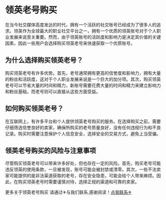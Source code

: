 # 领英老号购买

在当今社交媒体高度发达的时代，拥有一个活跃的社交账号已经成为了很多人的追求。领英作为全球最大的职业社交平台之一，拥有一个优质的领英账号对于个人职业发展来说至关重要。然而，由于领英账号的活跃度和影响力是决定其价值的关键因素，因此一些用户会选择购买领英老号来快速获取一个优质账号。

## 为什么选择购买领英老号？

购买领英老号有许多优势。首先，老号通常拥有更高的信誉度和影响力，拥有大量的粉丝和活跃度，这对于个人职业发展来说是一个巨大的加分项。其次，购买领英老号可以节省大量的时间和精力，新账号需要花费大量的时间和精力来建立影响力和粉丝基础，而老号则可以直接从这些方面受益。

## 如何购买领英老号？

在互联网上，有许多平台和个人提供领英老号购买的服务。在选择购买之前，需要仔细筛选信誉良好的卖家，确保所购买的老号质量良好，没有任何违规行为和不良记录。购买时需要注意保护个人信息安全，选择安全的交易方式，避免上当受骗。

## 领英老号购买的风险与注意事项

尽管购买领英老号可以带来许多好处，但也存在一定的风险。首先，购买老号可能违反领英的使用条款，一旦被发现，账号可能会被封禁或清零。其次，一些不法卖家可能提供的是非法渠道获取的老号，存在安全隐患，可能会给个人带来麻烦。因此，在购买领英老号时需要谨慎对待，选择正规的渠道和可靠的卖家。

更多关于领英老号购买 请通过✈与我们联系,感谢阅读！[点我联系✈](https://go.k02.cc)